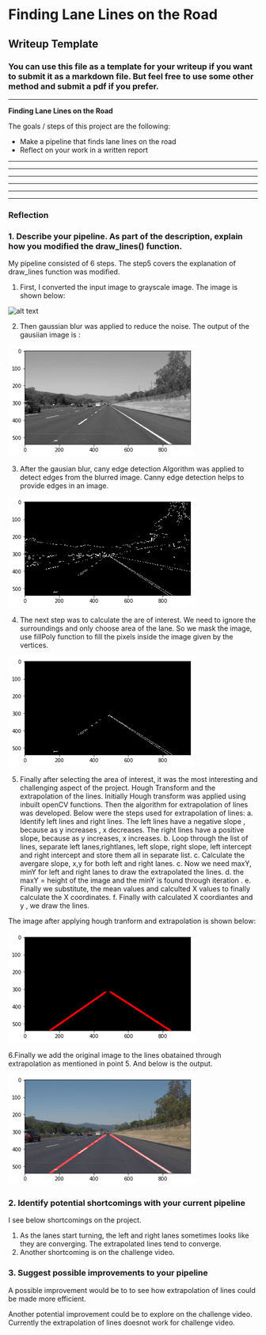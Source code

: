 # **Finding Lane Lines on the Road** 

## Writeup Template

### You can use this file as a template for your writeup if you want to submit it as a markdown file. But feel free to use some other method and submit a pdf if you prefer.

---

**Finding Lane Lines on the Road**

The goals / steps of this project are the following:
* Make a pipeline that finds lane lines on the road
* Reflect on your work in a written report


[//]: # (Image References)

[image1]: ./examples/grayscale.jpg "Grayscale"

---


[//]: # (Image References)

[image2]: ./output_imagesWrite.md/gaussian_Blur.jpg "Grayscale"

---

[//]: # (Image References)

[image3]: ./output_imagesWrite.md/canny_edges.jpg "Grayscale"

---

[//]: # (Image References)

[image4]: ./output_imagesWrite.md/masked_image.jpg "Grayscale"

---

[//]: # (Image References)

[image5]: ./output_imagesWrite.md/final.jpg "Grayscale"

---

[//]: # (Image References)

[image6]: ./output_imagesWrite.md/hough+extrapolation.jpg "Grayscale"

---


### Reflection

### 1. Describe your pipeline. As part of the description, explain how you modified the draw_lines() function.

My pipeline consisted of 6 steps. The step5 covers the explanation of draw_lines function was modified.

1. First, I converted the input image to grayscale image. The image is shown below:

 ![alt text][image1]

2. Then gaussian blur was applied to reduce the noise. The output of the gausiian image is :

![alt text][image2]

3. After the gausian blur,  cany edge detection Algorithm was applied to detect edges from the blurred image. Canny edge detection helps to provide edges in an image. 

![alt text][image3]

4. The next step was to calculate the are of interest. We need to ignore the surroundings and only choose area of the lane.
So we mask the image, use fillPoly function to fill the pixels inside the image given by the vertices.

![alt text][image4]

5. Finally after selecting the area of interest, it was the most interesting and challenging aspect of the project.
   Hough Transform and the extrapolation of the lines. Initially Hough transform was applied using inbuilt openCV functions.
   Then the algorithm for extrapolation of lines was developed. 
   Below were the steps used for extrapolation of lines:
    a. Identify left lines and right lines.
      The left lines have a negative slope , because as y increases , x decreases.
      The right lines have a positive slope, because as y increases, x increases.
    b. Loop through the list of lines, separate left lanes,rightlanes, left slope, right slope, left intercept and right intercept and 
      store them all in separate list.
    c. Calculate the avergare slope, x,y for both left and right lanes. 
    c. Now we need maxY, minY for left and right lanes to draw the extrapolated the lines.
    d. the maxY = height of the image and the minY is found through iteration .
    e. Finally we substitute, the mean values and calculted X values to finally calculate the X coordinates.
    f. Finally with calculated X coordiantes and y , we draw the lines.
 
  The image  after applying hough tranform and extrapolation is shown below:
 
 ![alt text][image6]
 
 6.Finally we add the original image to the lines obatained through extrapolation as mentioned in point 5. 
 And below is the output.
 
 ![alt text][image5]    



### 2. Identify potential shortcomings with your current pipeline


I see below shortcomings on the project.
1. As the lanes start turning, the left and right lanes sometimes looks like they are converging.
   The extrapolated lines tend to converge.
2. Another shortcoming is on the challenge video.


### 3. Suggest possible improvements to your pipeline

A possible improvement would be to to see how extrapolation of lines could be made more efficient.

Another potential improvement could be to explore on the challenge video. Currently the extrapolation of lines doesnot work for challenge video.
